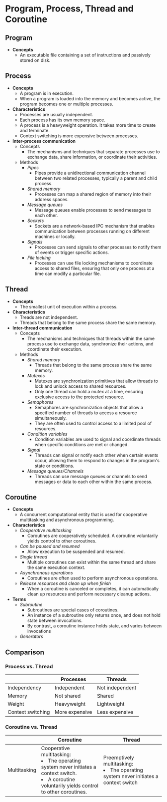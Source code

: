 # Program, Process, Thread and Coroutine

## Program
- **Concepts**
   - An executable file containing a set of instructions and passively stored on disk.

## Process
- **Concepts**
   - A program is in execution.
   - When a program is loaded into the memory and becomes active, the program becomes one or multiple processes.
- **Characteristics**
   - Processes are usually independent.
   - Each process has its own memory space.
   - A process is a heavyweight operation. It takes more time to create and terminate.
   - Context switching is more expensive between processes.
- **Inter-process communication**
   - Concepts
      - The mechanisms and techniques that separate processes use to exchange data, share information, or coordinate their activities.
   - Methods
      - *Pipes*
         - Pipes provide a unidirectional communication channel between two related processes, typically a parent and child process.
      - *Shared memory*
         - Processes can map a shared region of memory into their address spaces.
      - *Message queues*
         - Message queues enable processes to send messages to each other.
      - *Sockets*
         - Sockets are a network-based IPC mechanism that enables communication between processes running on different machines or locally.
      - *Signals*
         - Processes can send signals to other processes to notify them of events or trigger specific actions.
      - *File locking*
         - Processes can use file locking mechanisms to coordinate access to shared files, ensuring that only one process at a time can modify a particular file.
        
## Thread
- **Concepts**
   - The smallest unit of execution within a process.
- **Characteristics**
   - Treads are not independent.
   - Threads that belong to the same process share the same memory.
- **Inter-thread communication**
   - Concepts
      - The mechanisms and techniques that threads within the same process use to exchange data, synchronize their actions, and coordinate their execution.
   - Methods
      - *Shared memory*
         - Threads that belong to the same process share the same memory.
      - *Mutexes*
         - Mutexes are synchronization primitives that allow threads to lock and unlock access to shared resources.
         - Only one thread can hold a mutex at a time, ensuring exclusive access to the protected resource.
      - *Semaphores*
         - Semaphores are synchronization objects that allow a specified number of threads to access a resource simultaneously.
         - They are often used to control access to a limited pool of resources.
      - *Condition variables*
         - Condition variables are used to signal and coordinate threads when specific conditions are met or changed.
      - *Signal*
         - Threads can signal or notify each other when certain events occur, allowing them to respond to changes in the program's state or conditions.
      - *Message queues/Channels*
         - Threads can use message queues or channels to send messages or data to each other within the same process.

## Coroutine
- **Concepts**
   - A concurrent computational entity that is used for cooperative multitasking and asynchronous programming.
- **Characteristics**
   - *Cooperative multitasking*
      - Coroutines are cooperatively scheduled. A coroutine voluntarily yields control to other coroutines.
   - *Can be paused and resumed*
      - Allow execution to be suspended and resumed.
   - *Single thread*
      - Multiple coroutines can exist within the same thread and share the same execution context.
   - *Asynchronous operations*
      - Coroutines are often used to perform asynchronous operations.
   - *Release resources and clean up when finish*
      - When a coroutine is canceled or completes, it can automatically clean up resources and perform necessary cleanup actions.
- **Terms**
   - *Subroutine*
      - Subroutines are special cases of coroutines.
      - An instance of a subroutine only returns once, and does not hold state between invocations.
      - By contrast, a coroutine instance holds state, and varies between invocations
   - *Generators*
     
## Comparison
### Process vs. Thread
| | Processes | Threads |
|---|---|---|
| Independency | Independent | Not independent |
| Memory | Not shared | Shared | 
| Weight | Heavyweight | Lightweight |
| Context switching | More expensive | Less expensive |

### Coroutine vs. Thread
| | Coroutine | Thread |
|---|---|---|
| Multitasking | Cooperative multitasking: <li>The operating system never initiates a context switch.<li>A coroutine voluntarily yields control to other coroutines. | Preemptively multitasking: <li>The operating system never initiates a context switch |
